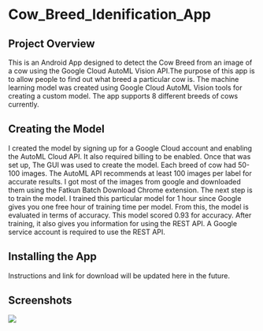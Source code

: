 # Cow_Breed_Idenification_App

## Project Overview
This is an Android App designed to detect the Cow Breed from an image of a cow using the Google Cloud AutoML Vision API.The purpose of this app is to allow people to find out what breed a particular cow is. The machine learning model was created using Google Cloud AutoML Vision tools for creating a custom model. The app supports 8 different breeds of cows currently.

## Creating the Model
I created the model by signing up for a Google Cloud account and enabling the AutoML Cloud API. It also required billing to be enabled. Once that was set up, The GUI was used to create the model. Each breed of cow had 50-100 images. The AutoML API recommends at least 100 images per label for accurate results. I got most of the images from google and downloaded them using the Fatkun Batch Download Chrome extension. The next step is to train the model. I trained this particular model for 1 hour since Google gives you one free hour of training time per model. From this, the model is evaluated in terms of accuracy. This model scored 0.93 for accuracy. After training, it also gives you information for using the REST API. A Google service account is required to use the REST API.

## Installing the App
Instructions and link for download will be updated here in the future. 

## Screenshots
<img src="https://github.com/hmsmith5/Cow_Breed_Idenification_App/blob/master/image.png?raw=true">

